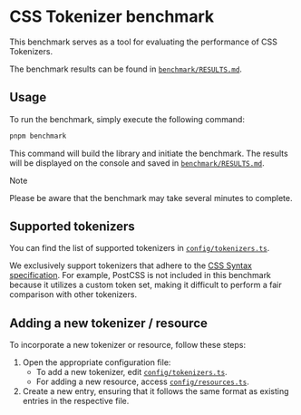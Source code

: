 # CSS Tokenizer benchmark

This benchmark serves as a tool for evaluating the performance of CSS Tokenizers.

The benchmark results can be found in [`benchmark/RESULTS.md`][results].

## Usage

To run the benchmark, simply execute the following command:

```sh
pnpm benchmark
```

This command will build the library and initiate the benchmark. The results will be displayed on the console and saved
in [`benchmark/RESULTS.md`][results].

> [!NOTE]
> Please be aware that the benchmark may take several minutes to complete.

## Supported tokenizers

You can find the list of supported tokenizers in [`config/tokenizers.ts`][tokenizers-config].

We exclusively support tokenizers that adhere to the [CSS Syntax specification][css-specs]. For example, PostCSS is not
included in this benchmark because it utilizes a custom token set, making it difficult to perform a fair comparison with
other tokenizers.

## Adding a new tokenizer / resource

To incorporate a new tokenizer or resource, follow these steps:

1. Open the appropriate configuration file:
    - To add a new tokenizer, edit [`config/tokenizers.ts`][tokenizers-config].
    - For adding a new resource, access [`config/resources.ts`][resources-config].
2. Create a new entry, ensuring that it follows the same format as existing entries in the respective file.

[css-specs]: https://www.w3.org/TR/css-syntax-3/
[resources-config]: ./config/resources.ts
[results]: ./RESULTS.md
[tokenizers-config]: ./config/tokenizers.ts
